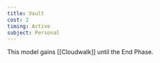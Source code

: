```yaml
---
title: Vault
cost: 2
timing: Active
subject: Personal
---
```

This model gains [[Cloudwalk]] until the End Phase.